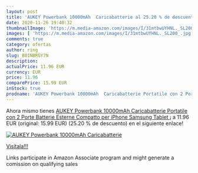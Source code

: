 ```yaml
---
layout: post
title: 'AUKEY Powerbank 10000mAh  Caricabatterie al 25.20 % de descuento'
date: 2020-11-26 19:40:32
thumbnailImage: 'https://m.media-amazon.com/images/I/31mtbwUYHNL._SL200_.jpg'
images: [ 'https://m.media-amazon.com/images/I/31mtbwUYHNL._SL200_.jpg' ]
comments: true
category: ofertas
author: ring
slug: B01NBRGY7N
description:
actualPrice: 11.96 EUR
currency: EUR
price: 11.96
comparePrice: 15.99 EUR
inStock: true
prodname: 'AUKEY Powerbank 10000mAh  Caricabatterie Portatile con 2 Porte  Batterie Esterne Compatto per iPhone  Samsung  Tablet ¡'
---
```


Ahora mismo tienes [AUKEY Powerbank 10000mAh  Caricabatterie Portatile con 2 Porte  Batterie Esterne Compatto per iPhone  Samsung  Tablet ¡](https://www.amazon.it/dp/B01NBRGY7N/?tag=tolees00-21) a 11.96 EUR (original: 15.99 EUR) (25.20 %  de descuento) en el siguiente enlace!

[![AUKEY Powerbank 10000mAh  Caricabatterie](https://m.media-amazon.com/images/I/31mtbwUYHNL._SL200_.jpg)](https://www.amazon.it/dp/B01NBRGY7N/?tag=tolees00-21)

[Visítala!!!](https://www.amazon.it/dp/B01NBRGY7N/?tag=tolees00-21)

Links participate in Amazon Associate program and might generate a comission on qualifying sales
